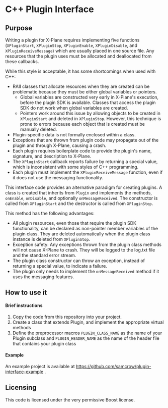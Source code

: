 # C++ Plugin Interface #

## Purpose ##

Writing a plugin for X-Plane requires implementing five functions (`XPluginStart`, `XPluginStop`, `XPluginEnable`, `XPluginDisable`, and `XPluginReceiveMessage`) which are usually placed in one source file. Any resources that the plugin uses must be allocated and deallocated from these callbacks.

While this style is acceptable, it has some shortcomings when used with C++:

* RAII classes that allocate resources when they are created can be problematic because they must be either global variables or pointers.
	* Global variables are constructed very early in X-Plane's execution, before the plugin SDK is available. Classes that access the plugin SDK do not work when global variables are created.
	* Pointers work around this issue by allowing objects to be created in `XPluginStart` and deleted in `XPluginStop`. However, this technique is prone to errors because each object that is created must be manually deleted.
* Plugin-specific data is not formally enclosed within a class.
* Exceptions that are thrown from plugin code may propagate out of the plugin and through X-Plane, causing a crash.
* Each plugin requires boilerplate code to provide the plugin's name, signature, and description to X-Plane.
* The `XPluginStart` callback reports failure by returning a special value, which is inconsistent with some styles of C++ programming.
* Each plugin must implement the `XPluginReceiveMessage` function, even if it does not use the messaging functionality.

This interface code provides an alternative paradigm for creating plugins. A class is created that inherits from `Plugin` and implements the methods, `onEnable`, `onDisable`, and optionally `onMessageReceived`. The constructor is called from `XPluginStart` and the destructor is called from `XPluginStop`.

This method has the following advantages:

* All plugin resources, even those that require the plugin SDK functionality, can be declared as non-pointer member variables of the plugin class. They are deleted automatically when the plugin class instance is deleted from `XPluginStop`.
* Exception safety: Any exceptions thrown from the plugin class methods will not cause X-Plane to crash. They will be logged to the log.txt file and the standard error stream.
* The plugin class constructor can throw an exception, instead of returning a special value, to indicate a failure.
* The plugin only needs to implement the `onMessageReceived` method if it uses the messaging features.

## How to use it ##

#### Brief instructions ####

1. Copy the code from this repository into your project.
2. Create a class that extends Plugin, and implement the appropriate virtual methods
3. Define the preprocessor macros `PLUGIN_CLASS_NAME` as the name of your Plugin subclass and `PLUGIN_HEADER_NAME` as the name of the header file that contains your plugin class

#### Example ####

An example project is available at https://github.com/samcrow/plugin-interface-example .

## Licensing ##

This code is licensed under the very permissive Boost license.
